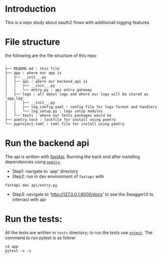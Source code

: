 # Introduction
This is a repo study about oauth2 flows with additionall logging features

# File structure
the following are the file structure of this repo
```shell
.
├── README.md : this file
├── app : where our app is
│   ├── __init__.py
│   ├── api : where our backend_api is
│   │   ├── __init__.py
│   │   └── entry.py : api entry gateway
│   ├── logs : all about logs and where our logs will be stored as 'app.log'
│   │   ├── __init__.py
│   │   ├── log_config.yaml : config file for logs format and handlers
│   │   └── log_setup.py : logs setup modules
│   └── tests : where our tests packages would be
├── poetry.lock : lockfile for install using poetry
└── pyproject.toml : toml file for install using poetry
```

# Run the backend api
The api is written with [fastApi](https://fastapi.tiangolo.com/#create-it).
Running the back end after installing dependencies using [`poetry`](https://python-poetry.org/).
+ Step1: navigate to `app' directory
+ Step2: run in dev environment of `fastapi` with
```shell
fastapi dev api/entry.py
```
+ Step3: navigate to 'http://127.0.0.1:8000/docs' to see the SwaggerUI to interract with api

# Run the tests:
All the tests are written in `tests` directory; to run the tests use [`pytest`](https://docs.pytest.org/en/stable/).
The command to run pytest is as follow:
```shell
cd app
pytest -v -s
```
